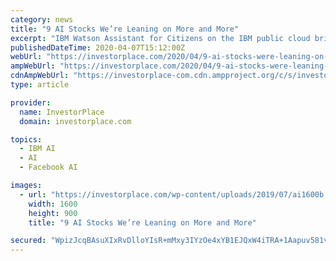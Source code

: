 ```yaml
---
category: news
title: "9 AI Stocks We’re Leaning on More and More"
excerpt: "IBM Watson Assistant for Citizens on the IBM public cloud brings together Watson Assistant, Natural Language Processing capabilities from IBM Research, and state-of-art enterprise AI search capabilities with Watson Discovery, to understand and respond to common questions about COVID-19. It’s always great when big corporations give back to the ..."
publishedDateTime: 2020-04-07T15:12:00Z
webUrl: "https://investorplace.com/2020/04/9-ai-stocks-were-leaning-on-more-and-more/"
ampWebUrl: "https://investorplace.com/2020/04/9-ai-stocks-were-leaning-on-more-and-more/amp/"
cdnAmpWebUrl: "https://investorplace-com.cdn.ampproject.org/c/s/investorplace.com/2020/04/9-ai-stocks-were-leaning-on-more-and-more/amp/"
type: article

provider:
  name: InvestorPlace
  domain: investorplace.com

topics:
  - IBM AI
  - AI
  - Facebook AI

images:
  - url: "https://investorplace.com/wp-content/uploads/2019/07/ai1600b.jpg"
    width: 1600
    height: 900
    title: "9 AI Stocks We’re Leaning on More and More"

secured: "WpizJcqBAsuXIxRvDlloYIsR+mMxy3IYzOe4xYB1EJQxW4iTRA+1Aapuv581vI1wFeXVzUIUr6+tUu1jv24HLhxzAZ2WbcJRmZSv4Py64lAmGOL/8AVJnRGZ228uKMNr8w7BgT7+HnugytDnrqN/0sDoyS5K7hNulqXOyZBKl4mOdZILtysn5oQxhSs5wjusYHZO/XOSDEp4qwOm3Mzx5kUyGpMZLLhPd3ccAAkgnrQisip4Bi8rmUK3ZVIumjkCWo1D9+v8exOGLWj1PC8SZ7vnENssp/0+DXu3ElgETBjiSM5A2fD3MaI1Y5fKGVkb;CWsFgWzykIC+slk2b6mbSw=="
---
```


